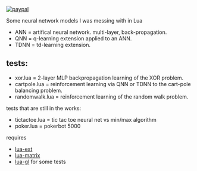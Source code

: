 [![paypal](https://www.paypalobjects.com/en_US/i/btn/btn_donateCC_LG.gif)](https://www.paypal.com/cgi-bin/webscr?cmd=_s-xclick&hosted_button_id=KYWUWS86GSFGL)

Some neural network models I was messing with in Lua

- ANN = artifical neural network.  multi-layer, back-propagation.
- QNN = q-learning extension applied to an ANN.
- TDNN = td-learning extension.

## tests:
- xor.lua = 2-layer MLP backpropagation learning of the XOR problem.
- cartpole.lua = reinforcement learning via QNN or TDNN to the cart-pole balancing problem.
- randomwalk.lua = reinforcement learning of the random walk problem.

tests that are still in the works:
- tictactoe.lua = tic tac toe neural net vs min/max algorithm
- poker.lua = pokerbot 5000

requires
- [lua-ext](https://github.com/thenumbernine/lua-ext)
- [lua-matrix](https://github.com/thenumbernine/lua-matrix)
- [lua-gl](https://github.com/thenumbernine/lua-gl) for some tests
